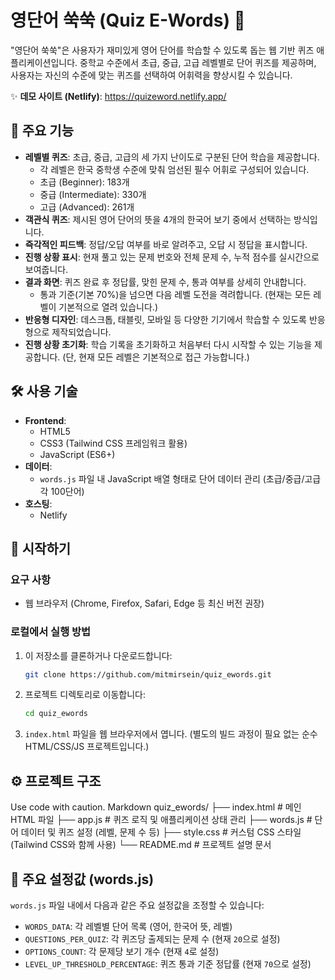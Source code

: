 # 영단어 쑥쑥 (Quiz E-Words) 🚀

"영단어 쑥쑥"은 사용자가 재미있게 영어 단어를 학습할 수 있도록 돕는 웹 기반 퀴즈 애플리케이션입니다. 중학교 수준에서 초급, 중급, 고급 레벨별로 단어 퀴즈를 제공하며, 사용자는 자신의 수준에 맞는 퀴즈를 선택하여 어휘력을 향상시킬 수 있습니다.

✨ **데모 사이트 (Netlify)**: <a href="https://quizeword.netlify.app/" target="_blank" rel="noopener noreferrer">https://quizeword.netlify.app/</a>

## 🌟 주요 기능

*   **레벨별 퀴즈**: 초급, 중급, 고급의 세 가지 난이도로 구분된 단어 학습을 제공합니다.
    *   각 레벨은 한국 중학생 수준에 맞춰 엄선된 필수 어휘로 구성되어 있습니다.
    *   초급 (Beginner): 183개
    *   중급 (Intermediate): 330개
    *   고급 (Advanced): 261개
*   **객관식 퀴즈**: 제시된 영어 단어의 뜻을 4개의 한국어 보기 중에서 선택하는 방식입니다.
*   **즉각적인 피드백**: 정답/오답 여부를 바로 알려주고, 오답 시 정답을 표시합니다.
*   **진행 상황 표시**: 현재 풀고 있는 문제 번호와 전체 문제 수, 누적 점수를 실시간으로 보여줍니다.
*   **결과 화면**: 퀴즈 완료 후 정답률, 맞힌 문제 수, 통과 여부를 상세히 안내합니다.
    *   통과 기준(기본 70%)을 넘으면 다음 레벨 도전을 격려합니다. (현재는 모든 레벨이 기본적으로 열려 있습니다.)
*   **반응형 디자인**: 데스크톱, 태블릿, 모바일 등 다양한 기기에서 학습할 수 있도록 반응형으로 제작되었습니다.
*   **진행 상황 초기화**: 학습 기록을 초기화하고 처음부터 다시 시작할 수 있는 기능을 제공합니다. (단, 현재 모든 레벨은 기본적으로 접근 가능합니다.)

## 🛠️ 사용 기술

*   **Frontend**:
    *   HTML5
    *   CSS3 (Tailwind CSS 프레임워크 활용)
    *   JavaScript (ES6+)
*   **데이터**:
    *   `words.js` 파일 내 JavaScript 배열 형태로 단어 데이터 관리 (초급/중급/고급 각 100단어)
*   **호스팅**:
    *   Netlify

## 🚀 시작하기

### 요구 사항

*   웹 브라우저 (Chrome, Firefox, Safari, Edge 등 최신 버전 권장)

### 로컬에서 실행 방법

1.  이 저장소를 클론하거나 다운로드합니다:
    ```bash
    git clone https://github.com/mitmirsein/quiz_ewords.git
    ```
2.  프로젝트 디렉토리로 이동합니다:
    ```bash
    cd quiz_ewords
    ```
3.  `index.html` 파일을 웹 브라우저에서 엽니다. (별도의 빌드 과정이 필요 없는 순수 HTML/CSS/JS 프로젝트입니다.)

## ⚙️ 프로젝트 구조
Use code with caution.
Markdown
quiz_ewords/
├── index.html # 메인 HTML 파일
├── app.js # 퀴즈 로직 및 애플리케이션 상태 관리
├── words.js # 단어 데이터 및 퀴즈 설정 (레벨, 문제 수 등)
├── style.css # 커스텀 CSS 스타일 (Tailwind CSS와 함께 사용)
└── README.md # 프로젝트 설명 문서
## 📝 주요 설정값 (words.js)

`words.js` 파일 내에서 다음과 같은 주요 설정값을 조정할 수 있습니다:

*   `WORDS_DATA`: 각 레벨별 단어 목록 (영어, 한국어 뜻, 레벨)
*   `QUESTIONS_PER_QUIZ`: 각 퀴즈당 출제되는 문제 수 (현재 `20`으로 설정)
*   `OPTIONS_COUNT`: 각 문제당 보기 개수 (현재 `4`로 설정)
*   `LEVEL_UP_THRESHOLD_PERCENTAGE`: 퀴즈 통과 기준 정답률 (현재 `70`으로 설정)
